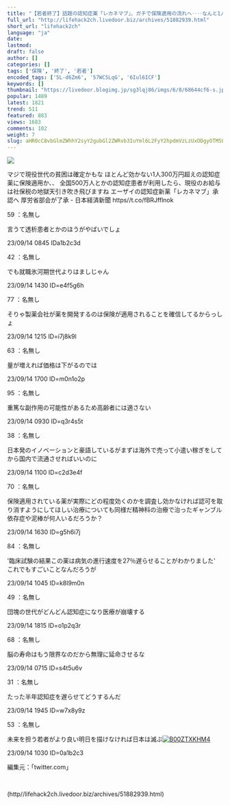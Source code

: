 ```yaml
---
title: "【若者終了】話題の認知症薬「レカネマブ」、ガチで保険適用の流れへ‥‥なんと1人あたり300万円ｗ"
full_url: "http://lifehack2ch.livedoor.biz/archives/51882939.html"
short_url: "lifehack2ch"
language: "ja"
date: 
lastmod: 
draft: false
author: []
categories: []
tags: ['保険', '終了', '若者']
encoded_tags: ['5L-d6Zm6', '57WC5LqG', '6Iul6ICF']
keywords: []
thumbnail: "https://livedoor.blogimg.jp/sg3lqj86/imgs/6/8/68644cf6-s.jpg"
popular: 1489
latest: 1821
trend: 511
featured: 883
views: 1683
comments: 102
weight: 7
slug: aHR0cC8vbGlmZWhhY2syY2gubGl2ZWRvb3IuYml6L2FyY2hpdmVzLzUxODgyOTM5Lmh0bWw=
---
```


![](https://livedoor.blogimg.jp/sg3lqj86/imgs/6/8/68644cf6-s.jpg)

<div><p>マジで現役世代の貧困は確定かもな ほとんど効かない1人300万円超えの認知症薬に保険適用か、、 全国500万人とかの認知症患者が利用したら、現役のお給与は社保税の地獄天引き吹き飛びますね エーザイの認知症新薬「レカネマブ」承認へ 厚労省部会が了承 - 日本経済新聞 https//t.co/fBRJfflnok</p> <p></p> <p class='t_name'>59 ：名無し</p> <p class='r4'>言うて透析患者とかのほうがやばいでしょ </p><p>23/09/14 0845 IDa1b2c3d</p> <p class='t_name'>42 ：名無し</p> <p class='r4'>でも就職氷河期世代よりはましじゃん </p><p>23/09/14 1430 ID=e4f5g6h</p> <p class='t_name'>77 ：名無し</p> <p class='r4'>そりゃ製薬会社が薬を開発するのは保険が適用されることを確信してるからっしょ </p><p>23/09/14 1215 ID=i7j8k9l</p> <p class='t_name'>63 ：名無し</p> <p class='r4'>量が増えれば価格は下がるのでは </p><p>23/09/14 1700 ID=m0n1o2p</p> <p class='t_name'>95 ：名無し</p> <p class='r4'>重篤な副作用の可能性があるため高齢者には適さない </p><p>23/09/14 0930 ID=q3r4s5t</p> <p class='t_name'>38 ：名無し</p> <p class='r4'>日本発のイノベーションと豪語しているがまずは海外で売って小遣い稼ぎをしてから国内で流通させればいいのに </p><p>23/09/14 1100 ID=c2d3e4f</p> <p class='t_name'>70 ：名無し</p> <p class='r4'>保険適用されている薬が実際にどの程度効くのかを調査し効かなければ認可を取り消すようにしてほしい治療についても同様だ精神科の治療で治ったギャンブル依存症や泥棒が何人いるだろうか？ </p><p>23/09/14 1630 ID=g5h6i7j</p> <p class='t_name'>84 ：名無し</p> <p class='r4'>'臨床試験の結果この薬は病気の進行速度を27％遅らせることがわかりました' これでもすごいことなんだろうが </p><p>23/09/14 1045 ID=k8l9m0n</p> <p class='t_name'>49 ：名無し</p> <p class='r4'>団塊の世代がどんどん認知症になり医療が崩壊する </p><p>23/09/14 1815 ID=o1p2q3r</p> <p class='t_name'>68 ：名無し</p> <p class='r4'>脳の寿命はもう限界なのだから無理に延命させるな </p><p>23/09/14 0715 ID=s4t5u6v</p> <p class='t_name'>31 ：名無し</p> <p class='r4'>たった半年認知症を遅らせてどうするんだ </p><p>23/09/14 1945 ID=w7x8y9z</p> <p class='t_name'>53 ：名無し</p> <p class='r2'>未来を担う若者がより良い明日を描けなければ日本は滅ぶ<a href='https//www.amazon.co.jp/dp/B00ZTXKHM4/?tag=nishiky24-22' target='_blank'><img src='https//m.media-amazon.com/images/I/51uP0srevTL._SL500_.jpg' alt='B00ZTXKHM4' border='0'></a> </p><p>23/09/14 1030 ID=0a1b2c3</p> <p class='p_url'>編集元：「twitter.com」</p> <br clear='all'></div>

(http//lifehack2ch.livedoor.biz/archives/51882939.html)
